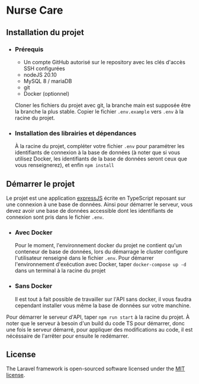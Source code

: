 # Nurse Care

## Installation du projet

-   ### Prérequis


    -   Un compte GitHub autorisé sur le repository avec les clés d'accès SSH configurées
    -   nodeJS 20.10
    -   MySQL 8 / mariaDB
    -   git
    -   Docker (optionnel)

    Cloner les fichiers du projet avec git, la branche main est supposée être la branche la plus stable. Copier le fichier `.env.example` vers `.env` à la racine du projet.

-   ### Installation des librairies et dépendances

    À la racine du projet, compléter votre fichier `.env` pour paramétrer les identifiants de connexion à la base de données (à noter que si vous utilisez Docker, les identifiants de la base de données seront ceux que vous renseignerez), et enfin `npm install`

## Démarrer le projet

Le projet est une application [expressJS](https://expressjs.com/fr/) écrite en TypeScript reposant sur une connexion à une base de données. Ainsi pour démarrer le serveur, vous devez avoir une base de données accessible dont les identifiants de connexion sont pris dans le fichier `.env`.

-   ### Avec Docker

    Pour le moment, l'environnement docker du projet ne contient qu'un conteneur de base de données, lors du démarrage le cluster configure l'utilisateur renseigné dans le fichier `.env`. Pour démarrer l'environnement d'exécution avec Docker, taper `docker-compose up -d` dans un terminal à la racine du projet

-   ### Sans Docker

    Il est tout à fait possible de travailler sur l'API sans docker, il vous faudra cependant installer vous même la base de données sur votre manchine.
    
Pour démarrer le serveur d'API, taper `npm run start` à la racine du projet. À noter que le serveur à besoin d'un build du code TS pour démarrer, donc une fois le serveur démarré, pour appliquer des modifications au code, il est nécéssaire de l'arrêter pour ensuite le redémarrer.


## License

The Laravel framework is open-sourced software licensed under the [MIT license](https://opensource.org/licenses/MIT).
